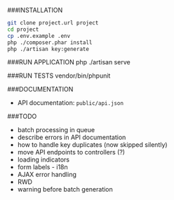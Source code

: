 ###INSTALLATION
```bash
git clone project.url project
cd project
cp .env.example .env
php ./composer.phar install
php ./artisan key:generate
```

###RUN APPLICATION
php ./artisan serve

###RUN TESTS
vendor/bin/phpunit

###DOCUMENTATION
- API documentation: `public/api.json`

###TODO
- batch processing in queue
- describe errors in API documentation
- how to handle key duplicates (now skipped silently)
- move API endpoints to controllers (?)
- loading indicators
- form labels - i18n
- AJAX error handling
- RWD
- warning before batch generation
